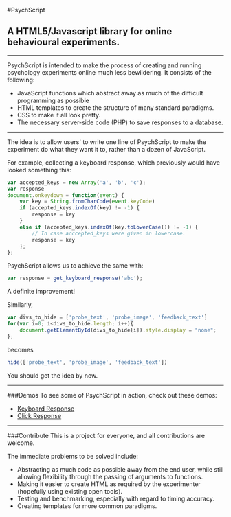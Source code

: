 #PsychScript 
## A HTML5/Javascript library for online behavioural experiments.
------------------------------

PsychScript is intended to make the process of creating and running psychology experiments online much less bewildering.
It consists of the following:
 - JavaScript functions which abstract away as much of the difficult programming as possible
 - HTML templates to create the structure of many standard paradigms.
 - CSS to make it all look pretty.
 - The necessary server-side code (PHP) to save responses to a database.

------------------------------

The idea is to allow users' to write one line of PsychScript to make the experiment do what they want it to, rather than a dozen of JavaScript.

For example, collecting a keyboard response, which previously would have looked something this:

```javascript
var accepted_keys = new Array('a', 'b', 'c');
var response
document.onkeydown = function(event) {
    var key = String.fromCharCode(event.keyCode)
	if (accepted_keys.indexOf(key) != -1) {
		response = key
	}
	else if (accepted_keys.indexOf(key.toLowerCase()) != -1) {
		// In case acccepted_keys were given in lowercase.
		response = key
	};
};

```

PsychScript allows us to achieve the same with:
```javascript
var response = get_keyboard_response('abc');
```
A definite improvement!

Similarly,

```javascript
var divs_to_hide = ['probe_text', 'probe_image', 'feedback_text']
for(var i=0; i<divs_to_hide.length; i++){
    document.getElementById(divs_to_hide[i]).style.display = "none";
};
```

becomes
```javascript
hide(['probe_text', 'probe_image', 'feedback_text'])
```

You should get the idea by now.

---------------------

###Demos
To see some of PsychScript in action, check out these demos:
 - [Keyboard Response](http://www3.qub.ac.uk/researchingreasoning/psychscript/keyboard_response/)
 - [Click Response](http://www3.qub.ac.uk/researchingreasoning/psychscript/click_response/)


---------------------

###Contribute
This is a project for everyone, and all contributions are welcome.

The immediate problems to be solved include:
 - Abstracting as much code as possible away from the end user, while still allowing flexibility through the passing of arguments to functions.
 - Making it easier to create HTML as required by the experimenter (hopefully using existing open tools).
 - Testing and benchmarking, especially with regard to timing accuracy.
 - Creating templates for more common paradigms.
